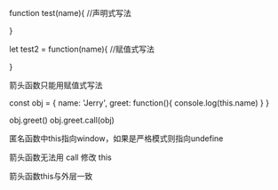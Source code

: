 function test(name){  //声明式写法

}

let test2 = function(name){   //赋值式写法

}

箭头函数只能用赋值式写法


const obj = {
  name: 'Jerry',
  greet: function(){
    console.log(this.name)
  }
}

obj.greet()
obj.greet.call(obj)

匿名函数中this指向window，如果是严格模式则指向undefine

箭头函数无法用 call 修改 this

箭头函数this与外层一致
